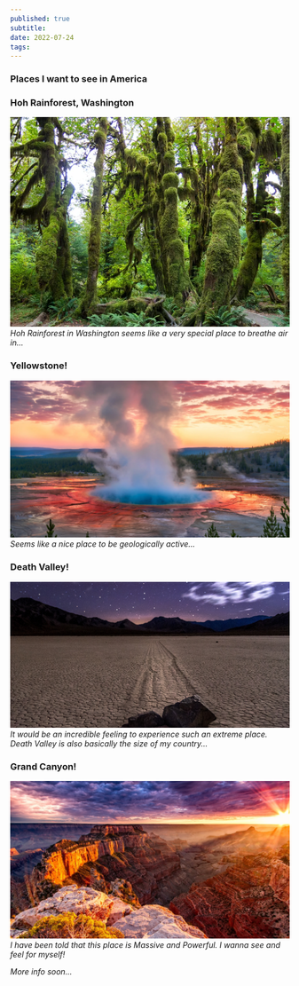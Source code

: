 ```yaml
---
published: true
subtitle:
date: 2022-07-24
tags:
---
```



### Places I want to see in America

### Hoh Rainforest, Washington

![](/images/hohrainforest.png)
*Hoh Rainforest in Washington seems like a very special place to breathe air in...*

### Yellowstone!

![](/images/yellowstone.png)
*Seems like a nice place to be geologically active...*

### Death Valley!

![](/images/deathvalley.png)
*It would be an incredible feeling to experience such an extreme place. Death Valley is also basically the size of my country...*

### Grand Canyon!

![](/images/grandcanyon2.png)
*I have been told that this place is Massive and Powerful. I wanna see and feel for myself!*


*More info soon...*